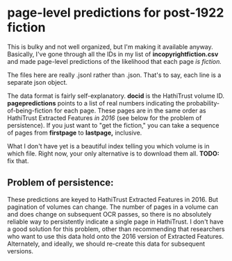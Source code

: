 page-level predictions for post-1922 fiction
============================================

This is bulky and not well organized, but I'm making it available anyway. Basically, I've gone through all the IDs in my list of **incopyrightfiction.csv** and made page-level predictions of the likelihood that each page *is fiction.*

The files here are really .jsonl rather than .json. That's to say, each line is a separate json object.

The data format is fairly self-explanatory. **docid** is the HathiTrust volume ID. **pagepredictions** points to a list of real numbers indicating the probability-of-being-fiction for each page. These pages are in the same order as HathiTrust Extracted Features *in 2016* (see below for the problem of persistence). If you just want to "get the fiction," you can take a sequence of pages from **firstpage** to **lastpage,** inclusive.

What I don't have yet is a beautiful index telling you which volume is in which file. Right now, your only alternative is to download them all. **TODO:** fix that.

Problem of persistence:
-----------------------

These predictions are keyed to HathiTrust Extracted Features in 2016. But pagination of volumes can change. The number of pages in a volume can and does change on subsequent OCR passes, so there is no absolutely reliable way to persistently indicate a single page in HathiTrust. I don't have a good solution for this problem, other than recommending that researchers who want to use this data hold onto the 2016 version of Extracted Features. Alternately, and ideally, we should re-create this data for subsequent versions.